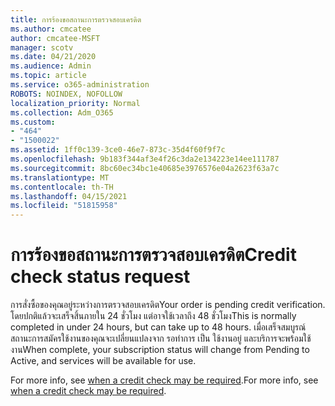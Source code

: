 ```yaml
---
title: การร้องขอสถานะการตรวจสอบเครดิต
ms.author: cmcatee
author: cmcatee-MSFT
manager: scotv
ms.date: 04/21/2020
ms.audience: Admin
ms.topic: article
ms.service: o365-administration
ROBOTS: NOINDEX, NOFOLLOW
localization_priority: Normal
ms.collection: Adm_O365
ms.custom:
- "464"
- "1500022"
ms.assetid: 1ff0c139-3ce0-46e7-873c-35d4f60f9f7c
ms.openlocfilehash: 9b183f344af3e4f26c3da2e134223e14ee111787
ms.sourcegitcommit: 8bc60ec34bc1e40685e3976576e04a2623f63a7c
ms.translationtype: MT
ms.contentlocale: th-TH
ms.lasthandoff: 04/15/2021
ms.locfileid: "51815958"
---
```

# <a name="credit-check-status-request"></a><span data-ttu-id="a270e-102">การร้องขอสถานะการตรวจสอบเครดิต</span><span class="sxs-lookup"><span data-stu-id="a270e-102">Credit check status request</span></span>

<span data-ttu-id="a270e-103">การสั่งซื้อของคุณอยู่ระหว่างการตรวจสอบเครดิต</span><span class="sxs-lookup"><span data-stu-id="a270e-103">Your order is pending credit verification.</span></span> <span data-ttu-id="a270e-104">โดยปกติแล้วจะเสร็จสิ้นภายใน 24 ชั่วโมง แต่อาจใช้เวลาถึง 48 ชั่วโมง</span><span class="sxs-lookup"><span data-stu-id="a270e-104">This is normally completed in under 24 hours, but can take up to 48 hours.</span></span> <span data-ttu-id="a270e-105">เมื่อเสร็จสมบูรณ์ สถานะการสมัครใช้งานของคุณจะเปลี่ยนแปลงจาก รอทําการ เป็น ใช้งานอยู่ และบริการจะพร้อมใช้งาน</span><span class="sxs-lookup"><span data-stu-id="a270e-105">When complete, your subscription status will change from Pending to Active, and services will be available for use.</span></span>

<span data-ttu-id="a270e-106">For more info, see [when a credit check may be required](https://docs.microsoft.com/microsoft-365/commerce/billing-and-payments/pay-for-your-subscription?view=o365-worldwide#pay-by-invoice-check-or-eft).</span><span class="sxs-lookup"><span data-stu-id="a270e-106">For more info, see [when a credit check may be required](https://docs.microsoft.com/microsoft-365/commerce/billing-and-payments/pay-for-your-subscription?view=o365-worldwide#pay-by-invoice-check-or-eft).</span></span>
